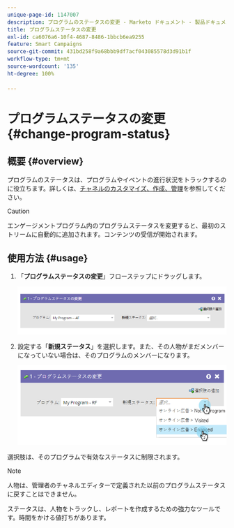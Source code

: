 ```yaml
---
unique-page-id: 1147007
description: プログラムのステータスの変更 - Marketo ドキュメント - 製品ドキュメント
title: プログラムステータスの変更
exl-id: ca6076a6-10f4-4687-8486-1bbcb6ea9255
feature: Smart Campaigns
source-git-commit: 431bd258f9a68bbb9df7acf043085578d3d91b1f
workflow-type: tm+mt
source-wordcount: '135'
ht-degree: 100%

---
```


# プログラムステータスの変更 {#change-program-status}

## 概要 {#overview}

プログラムのステータスは、プログラムやイベントの進行状況をトラックするのに役立ちます。詳しくは、[チャネルのカスタマイズ、作成、管理](/help/marketo/product-docs/administration/tags/create-a-program-channel.md)を参照してください。

>[!CAUTION]
>
>エンゲージメントプログラム内のプログラムステータスを変更すると、最初のストリームに自動的に追加されます。コンテンツの受信が開始されます。

## 使用方法 {#usage}

1. 「**プログラムステータスの変更**」フローステップにドラッグします。

   ![](assets/image2014-9-22-14-3a43-3a34.png)

1. 設定する「**新規ステータス**」を選択します。また、その人物がまだメンバーになっていない場合は、そのプログラムのメンバーになります。

   ![](assets/image2014-9-22-14-3a43-3a45.png)

選択肢は、そのプログラムで有効なステータスに制限されます。

>[!NOTE]
>
>人物は、管理者のチャネルエディターで定義された以前のプログラムステータスに戻すことはできません。

ステータスは、人物をトラックし、レポートを作成するための強力なツールです。時間をかける値打ちがあります。
